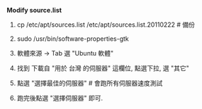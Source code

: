 **Modify source.list**

1. cp /etc/apt/sources.list /etc/apt/sources.list.20110222 # 備份

2. sudo /usr/bin/software-properties-gtk

3. 軟體來源 -> Tab 選 "Ubuntu 軟體"

4. 找到 下載自 "用於 台灣 的伺服器" 這欄位, 點選下拉, 選 "其它"

5. 點選 "選擇最佳的伺服器" # 會跑所有伺服器速度測試

6. 跑完後點選 "選擇伺服器" 即可.
